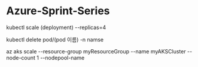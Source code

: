 # Azure-Sprint-Series


kubectl scale (deployment) --replicas=4


kubectl delete pod/(pod 이름) -n namse

az aks scale --resource-group myResourceGroup --name myAKSCluster --node-count 1 --nodepool-name <your node pool name>
